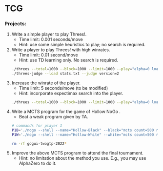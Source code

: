 # TCG

### Projects:  
1. Write a simple player to play Threes!.  
    * Time limit: 0.001 seconds/move  
    * Hint: use some simple heuristics to play; no search is required.  
2. Write a player to play Threes! with high winrates.  
    * Time limit: 0.01 second/move  
    * Hint: use TD learning only. No search is required. 
    ```bash
    ./threes --total=1000 --block=1000 --limit=1000 --play="alpha=0 load=weights.bin" --save stats.txt
    ./threes-judge --load stats.txt --judge version=2
    ```
3. Increase the winrate of the player.  
    * Time limit: 5 seconds/move (to be modified)  
    * Hint: incorporate expectimax search into the player.
    ```bash
    ./threes --total=1000 --block=1000 --limit=1000 --play="alpha=0 load=weights.bin" --save stats.txt
    ```
4. Write a MCTS program for the game of Hollow NoGo .  
    * Beat a weak program given by TA.
    ```bash
    # commands for player 1
    P1B='./nogo --shell --name="Hollow-Black" --black="mcts count=500 rootParallel"'
    P1W='./nogo --shell --name="Hollow-White" --white="mcts count=500 rootParallel"'
    ```
    ```bash
    rm -rf gogui-twogtp-2022*
    ```
5. Improve the above MCTS program to attend the final tournament.  
    * Hint: no limitation about the method you use. E.g., you may use AlphaZero to do it.  
